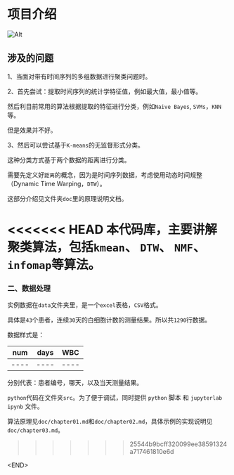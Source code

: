 # 项目介绍

![Alt](https://repobeats.axiom.co/api/embed/1b81d2577f36a09f53a1f9216390ff64eeed8116.svg "Repobeats analytics image")



## 涉及的问题

1、当面对带有时间序列的多组数据进行聚类问题时。

2、首先尝试：提取时间序列的统计学特征值，例如最大值，最小值等。

然后利目前常用的算法根据提取的特征进行分类，例如`Naive Bayes`, `SVMs`，`KNN` 等。

但是效果并不好。

3、然后可以尝试基于`K-means`的无监督形式分类。

这种分类方式基于两个数据的距离进行分类。

需要先定义好`距离`的概念，因为是时间序列数据，考虑使用动态时间规整（Dynamic Time Warping，`DTW`）。

这部分介绍见文件夹`doc`里的原理说明文档。

<<<<<<< HEAD
本代码库，主要讲解聚类算法，包括`kmean`、 `DTW`、 `NMF`、 `infomap`等算法。
=======
### 二、数据处理

实例数据在`data`文件夹里，是一个`excel`表格，`CSV`格式。

具体是`43`个患者，连续`30`天的白细胞计数的测量结果。所以共`1290`行数据。

数据样式是：

| num  | days | WBC  |
| ---- | ---- | ---- |
| ---- | ---- | ---- |

分别代表：患者编号，哪天，以及当天测量结果。

`python`代码在文件夹`src`。为了便于调试，同时提供 `python` 脚本 和 `jupyterlab ipynb` 文件。

算法原理见`doc/chapter01.md`和`doc/chapter02.md`，具体示例的实现说明见`doc/chapter03.md`。
>>>>>>> 25544b9bcff320099ee38591324a717461810e6d

\<END>
